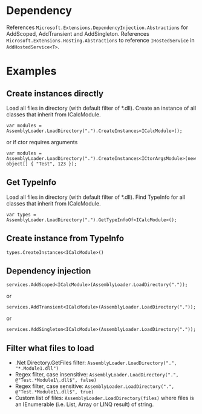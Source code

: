 # Dependency
References `Microsoft.Extensions.DependencyInjection.Abstractions` for AddScoped<T>, AddTransient<T> and AddSingleton<T>.
References `Microsoft.Extensions.Hosting.Abstractions` to reference `IHostedService` in `AddHostedService<T>`.

# Examples

## Create instances directly
Load all files in directory (with default filter of *.dll). Create an instance of all classes that inherit from ICalcModule.

`var modules = AssemblyLoader.LoadDirectory(".").CreateInstances<ICalcModule>();`

or if ctor requires arguments

`var modules = AssemblyLoader.LoadDirectory(".").CreateInstances<ICtorArgsModule>(new object[] { "Test", 123 });`

## Get TypeInfo
Load all files in directory (with default filter of *.dll). Find TypeInfo for all classes that inherit from ICalcModule.

`var types = AssemblyLoader.LoadDirectory(".").GetTypeInfoOf<ICalcModule>();`

## Create instance from TypeInfo

`types.CreateInstances<ICalcModule>()`

## Dependency injection
`services.AddScoped<ICalcModule>(AssemblyLoader.LoadDirectory("."));`

or

`services.AddTransient<ICalcModule>(AssemblyLoader.LoadDirectory("."));`

or

`services.AddSingleton<ICalcModule>(AssemblyLoader.LoadDirectory("."));`

## Filter what files to load

* .Net Directory.GetFiles filter:
`AssemblyLoader.LoadDirectory(".", "*.Module1.dll")`
* Regex filter, case insensitive: `AssemblyLoader.LoadDirectory(".", @"Test.*Module1\.dll$", false)`
* Regex filter, case sensitive: `AssemblyLoader.LoadDirectory(".", @"Test.*Module1\.dll$", true)`
* Custom list of files: `AssemblyLoader.LoadDirectory(files)` where files is an IEnumerable (i.e. List, Array or LINQ result) of string.